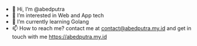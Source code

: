 - 👋 Hi, I’m @abedputra
- 👀 I’m interested in Web and App tech
- 🌱 I’m currently learning Golang
- 📫 How to reach me? contact me at contact@abedputra.my.id and get in touch with me https://abedputra.my.id
